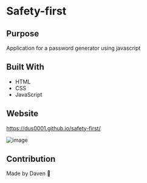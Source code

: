 # Safety-first

## Purpose
Application for a password generator using javascript

## Built With
* HTML
* CSS
* JavaScript

## Website
https://dus0001.github.io/safety-first/

![image](https://user-images.githubusercontent.com/109925067/187841020-fa7f641d-261e-43ea-a258-6671e0540839.png)



## Contribution
Made by Daven 🔐

